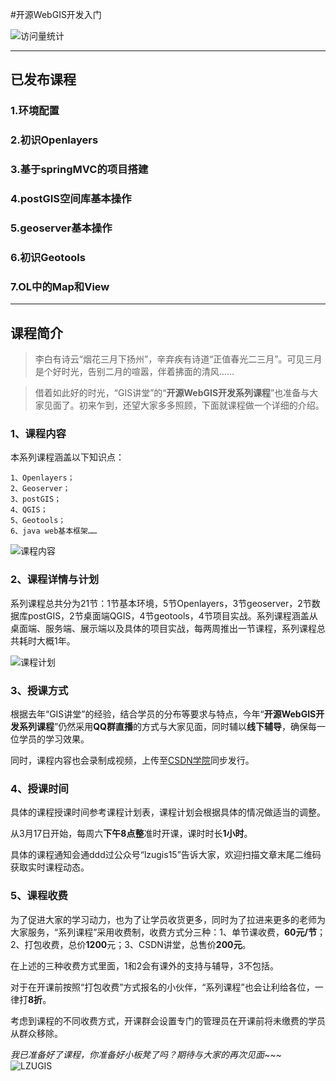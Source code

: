 #开源WebGIS开发入门


![访问量统计](https://s01.flagcounter.com/count2/6F3A/bg_FFFFFF/txt_000000/border_CCCCCC/columns_4/maxflags_250/viewers_3/labels_0/pageviews_0/flags_0/percent_0/)

---
## 已发布课程

### 1.环境配置

### 2.初识Openlayers

### 3.基于springMVC的项目搭建

### 4.postGIS空间库基本操作

### 5.geoserver基本操作

### 6.初识Geotools

### 7.OL中的Map和View


---
## 课程简介
 >李白有诗云“烟花三月下扬州”，辛弃疾有诗道“正值春光二三月”。可见三月是个好时光，告别二月的喧嚣，伴着拂面的清风……

>借着如此好的时光，“GIS讲堂”的“**开源WebGIS开发系列课程**”也准备与大家见面了。初来乍到，还望大家多多照顾，下面就课程做一个详细的介绍。

### 1、课程内容
本系列课程涵盖以下知识点：
```
1、Openlayers；
2、Geoserver；
3、postGIS；
4、QGIS；
5、Geotools；
6、java web基本框架……
```
![课程内容](https://upload-images.jianshu.io/upload_images/6826673-64959906fb645247.png?imageMogr2/auto-orient/strip%7CimageView2/2/w/1240)

### 2、课程详情与计划
系列课程总共分为21节：1节基本环境，5节Openlayers，3节geoserver，2节数据库postGIS，2节桌面端QGIS，4节geotools，4节项目实战。系列课程涵盖从桌面端、服务端、展示端以及具体的项目实战，每两周推出一节课程，系列课程总共耗时大概1年。

![课程计划](https://upload-images.jianshu.io/upload_images/6826673-148679892be258c6.png?imageMogr2/auto-orient/strip%7CimageView2/2/w/1240)

### 3、授课方式
根据去年“GIS讲堂”的经验，结合学员的分布等要求与特点，今年“**开源WebGIS开发系列课程**”仍然采用**QQ群直播**的方式与大家见面，同时辅以**线下辅导**，确保每一位学员的学习效果。

同时，课程内容也会录制成视频，上传至[CSDN学院](https://edu.csdn.net/lecturer/course_list)同步发行。

### 4、授课时间
具体的课程授课时间参考课程计划表，课程计划会根据具体的情况做适当的调整。

从3月17日开始，每周六**下午8点整**准时开课，课时时长**1小时**。

具体的课程通知会通ddd过公众号“lzugis15”告诉大家，欢迎扫描文章末尾二维码获取实时课程动态。

### 5、课程收费
为了促进大家的学习动力，也为了让学员收货更多，同时为了拉进来更多的老师为大家服务，“系列课程”采用收费制，收费方式分三种：1、单节课收费，**60元/节**；2、打包收费，总价**1200**元；3、CSDN讲堂，总售价**200元**。

在上述的三种收费方式里面，1和2会有课外的支持与辅导，3不包括。

对于在开课前按照“打包收费”方式报名的小伙伴，“系列课程”也会让利给各位，一律打**8折**。

考虑到课程的不同收费方式，开课群会设置专门的管理员在开课前将未缴费的学员从群众移除。

*我已准备好了课程，你准备好小板凳了吗？期待与大家的再次见面~~~*
![LZUGIS](http://upload-images.jianshu.io/upload_images/6826673-2444696a78e7b7b8?imageMogr2/auto-orient/strip%7CimageView2/2/w/1240)
